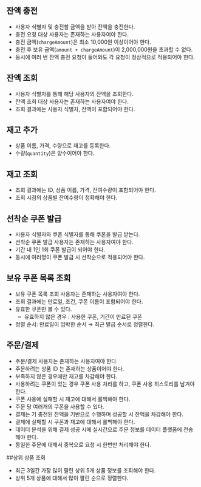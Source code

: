 ## 잔액 충전

- 사용자 식별자 및 충전할 금액을 받아 잔액을 충전한다.
- 충전 요청 대상 사용자는 존재하는 사용자여야 한다.
- 충전 금액(`chargeAmount`)은 최소 10,000원 이상이어야 한다.
- 충전 후 보유 금액(`amount + chargeAmount`)이 2,000,000원을 초과할 수 없다.
- 동시에 여러 번 잔액 충전 요청이 들어와도 각 요청이 정상적으로 적용되어야 한다.

## 잔액 조회

- 사용자 식별자를 통해 해당 사용자의 잔액을 조회한다.
- 잔액 조회 대상 사용자는 존재하는 사용자여야 한다.
- 조회 결과에는 사용자 식별자, 잔액이 포함되어야 한다.

## 재고 추가

- 상품 이름, 가격, 수량으로 재고를 등록한다.
- 수량(`quantity`)은 양수이어야 한다.

## 재고 조회

- 조회 결과에는 ID, 상품 이름, 가격, 잔여수량이 포함되어야 한다.
- 조회 시점의 상품별 잔여수량이 정확해야 한다.

## 선착순 쿠폰 발급

- 사용자 식별자와 쿠폰 식별자를 통해 쿠폰을 발급 받는다.
- 선착순 쿠폰 발급 사용자는 존재하는 사용자여야 한다.
- 기간 내 1인 1회 쿠폰 발급이 되어야 한다.
- 동시에 여러명이 쿠폰 발급 시 선착순으로 적용되어야 한다.

## 보유 쿠폰 목록 조회

- 보유 쿠폰 목록 조회 사용자는 존재하는 사용자여야 한다.
- 조회 결과에는 만료일, 조건, 쿠폰 이름이 포함되어야 한다.
- 유효한 쿠폰만 볼 수 있다.
  - 유효하지 않은 경우 : 사용한 쿠폰, 기간이 만료된 쿠폰
- 정렬 순서: 만료일이 임박한 순서 → 최근 발급 순서로 정렬한다.

## 주문/결제

- 주문/결제 사용자는 존재하는 사용자여야 한다.
- 주문하려는 상품 ID 는 존재하는 상품이어야 한다.
- 부족하지 않은 경우에만 재고를 차감해야 한다.
- 사용하려는 쿠폰이 있는 경우 쿠폰 사용 처리를 하고, 쿠폰 사용 히스토리를 남겨야 한다.
- 쿠폰 사용에 실패할 시 재고에 대해서 롤백해야 한다.
- 주문 당 여러개의 쿠폰을 사용할 수 있다.
- 결제는 기 충전된 잔액을 기반으로 수행하며 성공할 시 잔액을 차감해야 한다.
- 결제에 실패할 시 쿠폰과 재고에 대해서 롤백해야 한다.
- 데이터 분석을 위해 결제 성공 시에 실시간으로 주문 정보를 데이터 플랫폼에 전송해야 한다.
- 동일한 주문에 대해서 중복으로 요청 시 한번만 처리해야 한다.

##상위 상품 조회

- 최근 3일간 가장 많이 팔린 상위 5개 상품 정보를 조회해야 한다.
- 상위 5개 상품에 대해서 많이 팔린 순으로 정렬한다.

